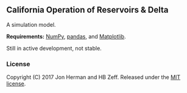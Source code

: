 ## California Operation of Reservoirs & Delta

A simulation model. 

**Requirements:** [NumPy](http://www.numpy.org/), [pandas](http://pandas.pydata.org/), and [Matplotlib](http://matplotlib.org/).

Still in active development, not stable.

### License
Copyright (C) 2017 Jon Herman and HB Zeff. Released under the [MIT license](LICENSE.md).

